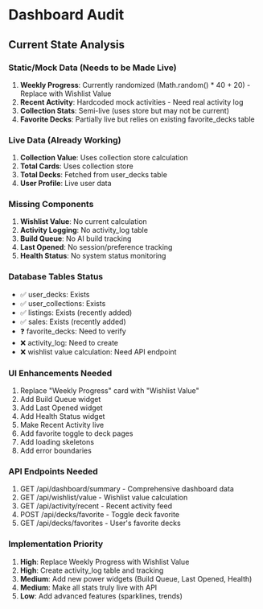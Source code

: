 # Dashboard Audit

## Current State Analysis

### Static/Mock Data (Needs to be Made Live)
1. **Weekly Progress**: Currently randomized (Math.random() * 40 + 20) - Replace with Wishlist Value
2. **Recent Activity**: Hardcoded mock activities - Need real activity log
3. **Collection Stats**: Semi-live (uses store but may not be current)
4. **Favorite Decks**: Partially live but relies on existing favorite_decks table

### Live Data (Already Working)
1. **Collection Value**: Uses collection store calculation
2. **Total Cards**: Uses collection store
3. **Total Decks**: Fetched from user_decks table
4. **User Profile**: Live user data

### Missing Components
1. **Wishlist Value**: No current calculation
2. **Activity Logging**: No activity_log table
3. **Build Queue**: No AI build tracking
4. **Last Opened**: No session/preference tracking
5. **Health Status**: No system status monitoring

### Database Tables Status
- ✅ user_decks: Exists
- ✅ user_collections: Exists  
- ✅ listings: Exists (recently added)
- ✅ sales: Exists (recently added)
- ❓ favorite_decks: Need to verify
- ❌ activity_log: Need to create
- ❌ wishlist value calculation: Need API endpoint

### UI Enhancements Needed
1. Replace "Weekly Progress" card with "Wishlist Value"
2. Add Build Queue widget
3. Add Last Opened widget  
4. Add Health Status widget
5. Make Recent Activity live
6. Add favorite toggle to deck pages
7. Add loading skeletons
8. Add error boundaries

### API Endpoints Needed
1. GET /api/dashboard/summary - Comprehensive dashboard data
2. GET /api/wishlist/value - Wishlist value calculation
3. GET /api/activity/recent - Recent activity feed
4. POST /api/decks/favorite - Toggle deck favorite
5. GET /api/decks/favorites - User's favorite decks

### Implementation Priority
1. **High**: Replace Weekly Progress with Wishlist Value
2. **High**: Create activity_log table and tracking
3. **Medium**: Add new power widgets (Build Queue, Last Opened, Health)
4. **Medium**: Make all stats truly live with API
5. **Low**: Add advanced features (sparklines, trends)